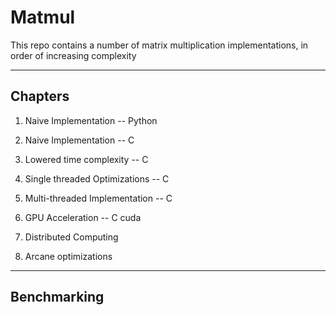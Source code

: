 # Matmul 

This repo contains a number of matrix multiplication implementations, in order of increasing complexity

---

## Chapters

1. Naive Implementation -- Python

2. Naive Implementation -- C

3. Lowered time complexity -- C

4. Single threaded Optimizations -- C

5. Multi-threaded Implementation -- C

6. GPU Acceleration -- C cuda

7. Distributed Computing

8. Arcane optimizations


---

## Benchmarking
